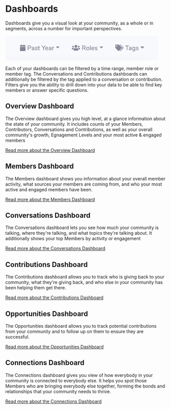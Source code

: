 # Dashboards

Dashboards give you a visual look at your community, as a whole or in segments, across a number for important perspectives. 

![View Filters](/images/FilterButtons.png)

Each of your dashboards can be filtered by a time range, member role or member tag. The Conversations and Contributions dashboards can additionally be filtered by the tag applied to a conversation or contribution. Filters give you the ability to drill down into your data to be able to find key members or answer specific questions.

## Overview Dashboard

The Overview dashboard gives you high level, at a glance information about the state of your community. It includes counts of your Members, Contributors, Conversations and Contributions, as well as your overall community's growth, Egnagement Levels and your most active & engaged members

[Read more about the Overview Dashboard](/pages/overview/)

## Members Dashboard

The Members dashboard shows you information about your overall member activity, what sources your members are coming from, and who your most active and engaged members have been.

[Read more about the Members Dashboard](/pages/members/)

## Conversations Dashboard

The Conversations dashboard lets you see how much your community is talking, where they're talking, and what topics they're talking about.  It additionally shows your top Members by activity or engagement

[Read more about the Conversations Dashboard](/pages/conversations/)

## Contributions Dashboard

The Contributions dashboard allows you to track who is giving back to your community, what they're giving back, and who else in your community has been helping them get there.

[Read more about the Contributions Dashboard](/pages/contributions/)

## Opportunities Dashboard

The Opportunities dashboard allows you to track potential contributions from your community and to follow up on them to ensure they are successful.

[Read more about the Opportunities Dashboard](/pages/opportunities/)

## Connections Dashboard

The Connections dashboard gives you view of how everybody in your community is connected to everybody else. It helps you spot those Members who are bringing everybody else together, forming the bonds and relationships that your community needs to thrive.

[Read more about the Connections Dashboard](/pages/connections/)
